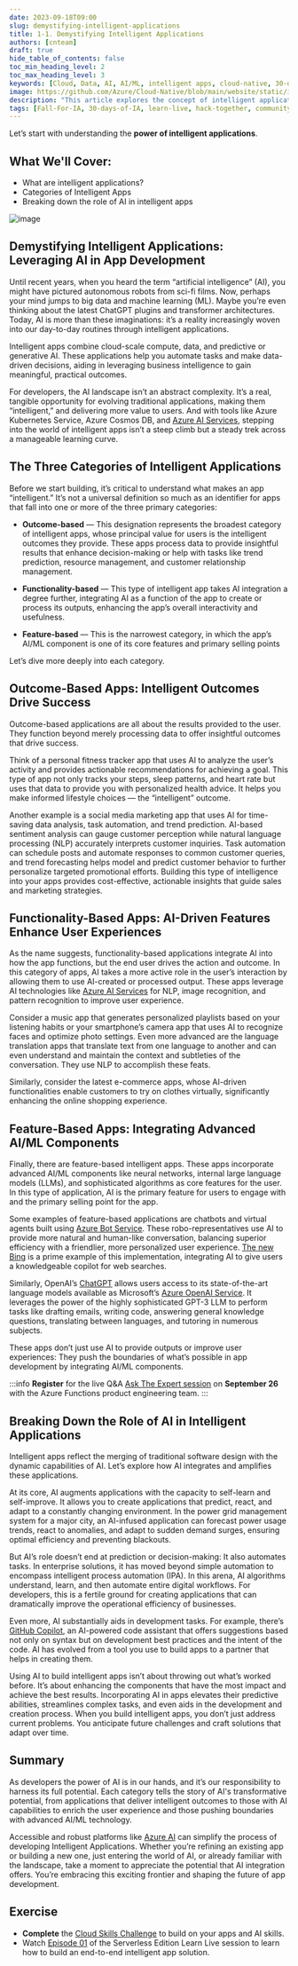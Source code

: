```yaml
---
date: 2023-09-18T09:00
slug: demystifying-intelligent-applications
title: 1-1. Demystifying Intelligent Applications
authors: [cnteam]
draft: true
hide_table_of_contents: false
toc_min_heading_level: 2
toc_max_heading_level: 3
keywords: [Cloud, Data, AI, AI/ML, intelligent apps, cloud-native, 30-days, enterprise apps, digital experiences, app modernization, serverless, ai apps]
image: https://github.com/Azure/Cloud-Native/blob/main/website/static/img/ogImage.png
description: "This article explores the concept of intelligent applications for readers, providing a clear understanding of the role of AI capabilities in modern applications." 
tags: [Fall-For-IA, 30-days-of-IA, learn-live, hack-together, community-buzz, ask-the-expert, azure-kubernetes-service, azure-functions, azure-openai, azure-container-apps, azure-cosmos-db, github-copilot, github-codespaces, github-actions]
---
```


<head>
<meta property="og:url" content="https://azure.github.io/cloud-native/30daysofia/kick-off"/>
<meta property="og:type" content="website"/>
<meta property="og:title" content="**Fall For Intelligent Apps! 🍂| Build AI Apps On Azure"/>
<meta property="og:description" content="Explore the concept of intelligent applications for readers and gain a clear understanding of the role of AI capabilities in modern applications."/>
<meta property="og:image" content="https://github.com/Azure/Cloud-Native/blob/main/website/static/img/ogImage.png"/>
    <meta name="twitter:url" 
      content="https://azure.github.io/Cloud-Native/30daysofIA/demystifying-intelligent-applications" />
    <meta name="twitter:title" 
      content="**Fall For Intelligent Apps! 🍂 | Build AI Apps On Azure" />
    <meta name="twitter:description" 
      content="1-1. Explore the concept of intelligent applications for readers and gain a clear understanding of the role of AI capabilities in modern applications." />
    <meta name="twitter:image" 
      content="https://azure.github.io/Cloud-Native/img/ogImage.png" />
    <meta name="twitter:card" content="summary_large_image" />
    <meta name="twitter:creator" 
      content="@devanshidiaries" />
    <meta name="twitter:site" content="@AzureAdvocates" /> 
    <link rel="canonical" 
      href="https://azure.github.io/Cloud-Native/30daysofIA/demystifying-intelligent-applications" />
</head>

<!-- End METADATA -->

Let’s start with understanding the **power of intelligent applications**. 

## What We'll Cover:

 * What are intelligent applications?
 * Categories of Intelligent Apps
 * Breaking down the role of AI in intelligent apps

![image](../../static/img/fallforia/blogs/2023-09-18/blog-image1.png)

## Demystifying Intelligent Applications: Leveraging AI in App Development

Until recent years, when you heard the term “artificial intelligence” (AI), you might have pictured autonomous robots from sci-fi films. Now, perhaps your mind jumps to big data and machine learning (ML). Maybe you’re even thinking about the latest ChatGPT plugins and transformer architectures. Today, AI is more than these imaginations: it’s a reality increasingly woven into our day-to-day routines through intelligent applications.

Intelligent apps combine cloud-scale compute, data, and predictive or generative AI. These applications help you automate tasks and make data-driven decisions, aiding in leveraging business intelligence to gain meaningful, practical outcomes.  

For developers, the AI landscape isn’t an abstract complexity. It’s a real, tangible opportunity for evolving traditional applications, making them “intelligent,” and delivering more value to users. And with tools like Azure Kubernetes Service, Azure Cosmos DB, and [Azure AI Services](https://azure.microsoft.com/en-us/solutions/ai/), stepping into the world of intelligent apps isn’t a steep climb but a steady trek across a manageable learning curve.

## The Three Categories of Intelligent Applications

Before we start building, it’s critical to understand what makes an app “intelligent.” It’s not a universal definition so much as an identifier for apps that fall into one or more of the three primary categories:  

 * **Outcome-based** — This designation represents the broadest category of intelligent apps, whose principal value for users is the intelligent outcomes they provide. These apps process data to provide insightful results that enhance decision-making or help with tasks like trend prediction, resource management, and customer relationship management.

 * **Functionality-based** — This type of intelligent app takes AI integration a degree further, integrating AI as a function of the app to create or process its outputs, enhancing the app’s overall interactivity and usefulness.

 * **Feature-based** — This is the narrowest category, in which the app’s AI/ML component is one of its core features and primary selling points

Let’s dive more deeply into each category.

## Outcome-Based Apps: Intelligent Outcomes Drive Success

Outcome-based applications are all about the results provided to the user. They function beyond merely processing data to offer insightful outcomes that drive success.

Think of a personal fitness tracker app that uses AI to analyze the user’s activity and provides actionable recommendations for achieving a goal. This type of app not only tracks your steps, sleep patterns, and heart rate but uses that data to provide you with personalized health advice. It helps you make informed lifestyle choices — the “intelligent” outcome.

Another example is a social media marketing app that uses AI for time-saving data analysis, task automation, and trend prediction. AI-based sentiment analysis can gauge customer perception while natural language processing (NLP) accurately interprets customer inquiries. Task automation can schedule posts and automate responses to common customer queries, and trend forecasting helps model and predict customer behavior to further personalize targeted promotional efforts. Building this type of intelligence into your apps provides cost-effective, actionable insights that guide sales and marketing strategies.

## Functionality-Based Apps: AI-Driven Features Enhance User Experiences

As the name suggests, functionality-based applications integrate AI into how the app functions, but the end user drives the action and outcome. In this category of apps, AI takes a more active role in the user’s interaction by allowing them to use AI-created or processed output. These apps leverage AI technologies like [Azure AI Services](https://azure.microsoft.com/en-us/products/cognitive-services/) for NLP, image recognition, and pattern recognition to improve user experience.

Consider a music app that generates personalized playlists based on your listening habits or your smartphone’s camera app that uses AI to recognize faces and optimize photo settings. Even more advanced are the language translation apps that translate text from one language to another and can even understand and maintain the context and subtleties of the conversation. They use NLP to accomplish these feats.

Similarly, consider the latest e-commerce apps, whose AI-driven functionalities enable customers to try on clothes virtually, significantly enhancing the online shopping experience.

## Feature-Based Apps: Integrating Advanced AI/ML Components

Finally, there are feature-based intelligent apps. These apps incorporate advanced AI/ML components like neural networks, internal large language models (LLMs), and sophisticated algorithms as core features for the user. In this type of application, AI is the primary feature for users to engage with and the primary selling point for the app.

Some examples of feature-based applications are chatbots and virtual agents built using [Azure Bot Service](https://azure.microsoft.com/en-ca/products/bot-services/). These robo-representatives use AI to provide more natural and human-like conversation, balancing superior efficiency with a friendlier, more personalized user experience. [The new Bing](https://www.microsoft.com/en-us/edge/features/the-new-bing) is a prime example of this implementation, integrating AI to give users a knowledgeable copilot for web searches.

Similarly, OpenAI’s [ChatGPT](https://openai.com/chatgpt) allows users access to its state-of-the-art language models available as Microsoft’s [Azure OpenAI Service](https://azure.microsoft.com/en-us/products/cognitive-services/openai-service/). It leverages the power of the highly sophisticated GPT-3 LLM to perform tasks like drafting emails, writing code, answering general knowledge questions, translating between languages, and tutoring in numerous subjects.

These apps don’t just use AI to provide outputs or improve user experiences: They push the boundaries of what’s possible in app development by integrating AI/ML components.

:::info
**Register** for the live Q&A [Ask The Expert session](https://aka.ms/fallforIA/ATE) on **September 26** with the  Azure Functions product engineering team.
:::

## Breaking Down the Role of AI in Intelligent Applications

Intelligent apps reflect the merging of traditional software design with the dynamic capabilities of AI. Let’s explore how AI integrates and amplifies these applications.

At its core, AI augments applications with the capacity to self-learn and self-improve. It allows you to create applications that predict, react, and adapt to a constantly changing environment. In the power grid management system for a major city, an AI-infused application can forecast power usage trends, react to anomalies, and adapt to sudden demand surges, ensuring optimal efficiency and preventing blackouts.

But AI’s role doesn’t end at prediction or decision-making: It also automates tasks. In enterprise solutions, it has moved beyond simple automation to encompass intelligent process automation (IPA). In this arena, AI algorithms understand, learn, and then automate entire digital workflows. For developers, this is a fertile ground for creating applications that can dramatically improve the operational efficiency of businesses.

Even more, AI substantially aids in development tasks. For example, there’s [GitHub Copilot](https://github.com/features/copilot), an AI-powered code assistant that offers suggestions based not only on syntax but on development best practices and the intent of the code. AI has evolved from a tool you use to build apps to a partner that helps in creating them.  

Using AI to build intelligent apps isn’t about throwing out what’s worked before. It’s about enhancing the components that have the most impact and achieve the best results. Incorporating AI in apps elevates their predictive abilities, streamlines complex tasks, and even aids in the development and creation process. When you build intelligent apps, you don’t just address current problems. You anticipate future challenges and craft solutions that adapt over time.

## Summary

As developers the power of AI is in our hands, and it’s our responsibility to harness its full potential. Each category tells the story of AI's transformative potential, from applications that deliver intelligent outcomes to those with AI capabilities to enrich the user experience and those pushing boundaries with advanced AI/ML technology.

Accessible and robust platforms like [Azure AI](https://www.microsoft.com/en-us/ai) can simplify the process of developing Intelligent Applications. Whether you’re refining an existing app or building a new one, just entering the world of AI, or already familiar with the landscape, take a moment to appreciate the potential that AI integration offers. You’re embracing this exciting frontier and shaping the future of app development.  

## Exercise

 * **Complete** the [Cloud Skills Challenge](https://aka.ms/fallforIA/csc) to build on your apps and AI skills. 
 * Watch [Episode 01](https://aka.ms/learnlive-contoso-app-deconstructed-Ep1) of the Serverless Edition Learn Live session to learn how to build an end-to-end intelligent app solution.